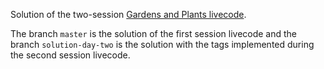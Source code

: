 Solution of the two-session [Gardens and Plants livecode](https://github.com/lewagon/fullstack-livecodes/blob/bootstrap-5/05-Rails/03-Rails-restaurant-reviews/01_gardens_and_plants.md).

The branch `master` is the solution of the first session livecode and the branch `solution-day-two` is the solution with the tags implemented during the second session livecode.
